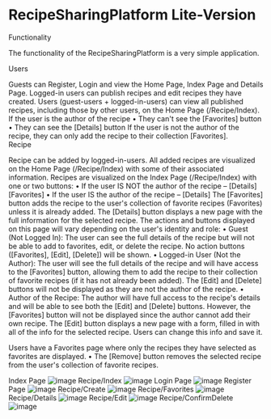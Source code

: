 # RecipeSharingPlatform Lite-Version
Functionality

The functionality of the RecipeSharingPlatform is a very simple application.

Users

Guests can Register, Login and view the Home Page, Index Page and Details Page.
Logged-in users can publish recipes and edit recipes they have created.
Users (guest-users + logged-in-users) can view all published recipes, including those by other users, on the Home Page (/Recipe/Index).
If the user is the author of the recipe
•	They can't see the [Favorites] button
•	They can see the [Details] button
If the user is not the author of the recipe, they can only add the recipe to their collection [Favorites].\
Recipe

Recipe can be added by logged-in-users. All added recipes are visualized on the Home Page (/Recipe/Index) with some of their associated information. 
Recipes are visualized on the Index Page (/Recipe/Index) with one or two buttons:
•	If the user IS NOT the author of the recipe – [Details][Favorites]
•	If the user IS the author of the recipe – [Details]
The [Favorites] button adds the recipe to the user's collection of favorite recipes (Favorites) unless it is already added.
The [Details] button displays a new page with the full information for the selected recipe. The actions and buttons displayed on this page will vary depending on the user's identity and role:
•	Guest (Not Logged In):
The user can see the full details of the recipe but will not be able to add to favorites, edit, or delete the recipe. No action buttons ([Favorites], [Edit], [Delete]) will be shown.
•	Logged-in User (Not the Author):
The user will see the full details of the recipe and will have access to the [Favorites] button, allowing them to add the recipe to their collection of favorite recipes (if it has not already been added). The [Edit] and [Delete] buttons will not be displayed as they are not the author of the recipe.
•	Author of the Recipe:
The author will have full access to the recipe's details and will be able to see both the [Edit] and [Delete] buttons. However, the [Favorites] button will not be displayed since the author cannot add their own recipe.
The [Edit] button displays a new page with a form, filled in with all of the info for the selected recipe. Users can change this info and save it.

Users have a Favorites page where only the recipes they have selected as favorites are displayed.
•	The [Remove] button removes the selected recipe from the user's collection of favorite recipes.

Index Page
![image](https://github.com/user-attachments/assets/846a00fc-4bb8-4bf1-a3e2-faa22b635095)
Recipe/Index 
![image](https://github.com/user-attachments/assets/e7f7fdd9-80fa-4052-a66b-84057ef40021)
Login Page 
![image](https://github.com/user-attachments/assets/85a3cd40-613c-41ac-8139-dbe0ff25ac4d)
Register Page 
![image](https://github.com/user-attachments/assets/67b9a5b4-9198-4bc5-a604-51d681f91fdd)
Recipe/Create 
![image](https://github.com/user-attachments/assets/04a278b4-b62c-4540-a94d-d561e9cc1493)
Recipe/Favorites 
![image](https://github.com/user-attachments/assets/0c07e162-02d2-46c6-a30a-b567fc019674)
Recipe/Details
![image](https://github.com/user-attachments/assets/2b07b974-57bc-4884-b05f-615d2653c847)
Recipe/Edit
![image](https://github.com/user-attachments/assets/574a6b5b-9f0c-4655-aa7e-8f003b0dd10b)
Recipe/ConfirmDelete
![image](https://github.com/user-attachments/assets/2ee1b642-b26b-41dc-b1ba-d885a1a3180b)
